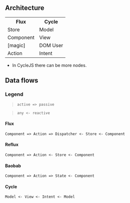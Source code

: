 ## Architecture
<table>
  <tr><th>Flux</th><th>Cycle</th></tr>
  <tr><td>Store</td><td>Model</td></tr>
  <tr><td>Component</td><td>View</td></tr>
  <tr><td>[magic]</td><td>DOM User</td></tr>  
  <tr><td>Action</td><td>Intent</td></tr>  
</table>

* In CycleJS there can be more nodes.

## Data flows

### Legend

> `active => passive`

> `any <- reactive`

#### Flux
`Component => Action => Dispatcher <- Store <- Component`

#### Reflux
`Component => Action <- Store <- Component`

#### Baobab
`Component => Action => State <- Component`

#### Cycle
`Model <- View <- Intent <- Model`
